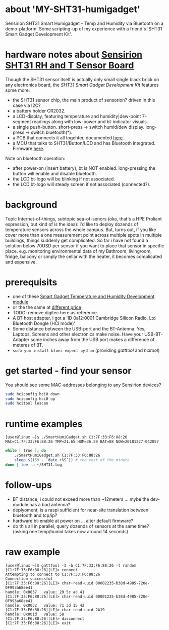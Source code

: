 # about 'MY-SHT31-humigadget'
Sensirion SHT31 Smart Humigadget - Temp and Humidity via Bluetooth on a demo-platform. Some scripting-up of my experience with a friend's 'SHT31 Smart Gadget Development Kit'.

# hardware notes about [Sensirion SHT31 RH and T Sensor Board](https://www.sensirion.com/en/environmental-sensors/humidity-sensors/development-kit/)
Though the SHT31 sensor itself is actually only small single black brick on any electronics board, the _SHT31 Smart Gadget Development Kit_ features some more:
- the SHT31 sensor chip, the main product of sensorion? driven in this case via I2C?
- a battery holder CR2032.
- a LCD-display, featuring temperature and humidity|dew-point 7-segment readings along with low-power and bt-indicator visuals.
- a single push-button. short-press -> switch humid/dew display. long-press -> switch bluetooth(*).
- a PCB that connects it all togehter, documented [here](https://github.com/Sensirion/SmartGadget-Hardware).
- a MCU that talks to SHT31/Button/LCD and has Bluetooth integrated. Firmware [here](https://github.com/Sensirion/SmartGadget-Firmware).

Note on bluetooth operation: 
- after power-on (insert battery), bt is NOT enabled. long-pressing the button will enable and disable bluetooth. 
- the LCD bt-logo will be blinking if not associated.
- the LCD bt-logo will steady screen if not associated (connected?).

# background
Topic Internet-of-things, subtopic sea-of-senors (oke, that's a HPE Proliant expression, but kind of is the idea): i'd like to deploy dozends of temperature sensors across the whole campus. But, turns out, if you like cover more than a one measurement point across multiple spots in multiple buildings, things suddenly get complicated.
So far i have not found a solution below 70USD per sensor if you want to place that sensor in specific place. e.g. monitoring environmental data of my Bathroom, livingroom, fridge, balcony or simply the cellar with the heater, it becomes complicated and expensive.

# prerequisits
- one of these [Smart Gadget Temperature and Humidity Development module](https://www.digitec.ch/de/s1/product/sensirion-sht31-temp-humidity-development-module-entwicklungsboard-kit-9717948)
- or the the same at [different price](https://www.digitec.ch/de/s1/product/sensirion-sht31-smart-gadget-sensor-elektronikmodul-6840205)
- TODO: remove digitec here as reference.
- A BT host adapter, i got a 'ID 0a12:0001 Cambridge Silicon Radio, Ltd Bluetooth Dongle (HCI mode)'
- Some distance between the USB-port and the BT-Antenna. Yes, Laptops, Screens and other electronics make noise. Have your USB-BT-Adapter some inches away from the USB port makes a difference of meteres of BT.
- ```sudo yum install bluez expect python``` (providing _gatttool_ and _hcitool_)

# get started - find your sensor
You should see some MAC-addresses belonging to any Sensirion devices?
```bash
sudo hciconfig hci0 down
sudo hciconfig hci0 up
sudo hcitool lescan
```

# runtime examples
```
[user@linux ~]$ ./SmartHumiGadget.sh C1:7F:33:F6:88:26
MAC=C1:7F:33:F6:88:26 TMP=21.65 HUM=36.59 BAT=88 NOW=20181227-042057
```

``` bash
while [ true ]; do
    ./SmartHumiGadget.sh C1:7F:33:F6:88:26
    sleep $((59 - `date +%S`)) # the rest of the minute
done | tee -a ~/SHT31.log
```

# follow-ups
- BT distance, i could not exceed more than ~12meters ... mybe the dev-module has a bad antenna?
- deplyoment, is a raspi sufficient for near-site translation between bluetooth and tcp/ip?
- hardware bt-enable at power on ... alter default firmware?
- do this all in parallel, query dozends of sensors at the same time? (asking one temp/humid takes now around 14 seconds)

# raw example
```
[user@linux ~]$ gatttool -I -b C1:7F:33:F6:88:26 -t random
[C1:7F:33:F6:88:26][LE]> connect
Attempting to connect to C1:7F:33:F6:88:26
Connection successful
[C1:7F:33:F6:88:26][LE]> char-read-uuid 00002235-b38d-4985-720e-0F993a68ee41
handle: 0x0037 	 value: 29 5c ad 41 
[C1:7F:33:F6:88:26][LE]> char-read-uuid 00001235-b38d-4985-720e-0F993a68ee41
handle: 0x0032 	 value: 71 3d 15 42 
[C1:7F:33:F6:88:26][LE]> char-read-uuid 2A19
handle: 0x001d 	 value: 58 
[C1:7F:33:F6:88:26][LE]> disconnect
[C1:7F:33:F6:88:26][LE]> exit
```
